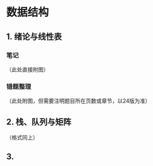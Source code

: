 # 数据结构

## 1. 绪论与线性表

### 笔记

（此处直接附图）

### 错题整理

（此处附图，但需要注明题目所在页数或章节，以24版为准）

## 2. 栈、队列与矩阵

（格式同上）

## 3.  
